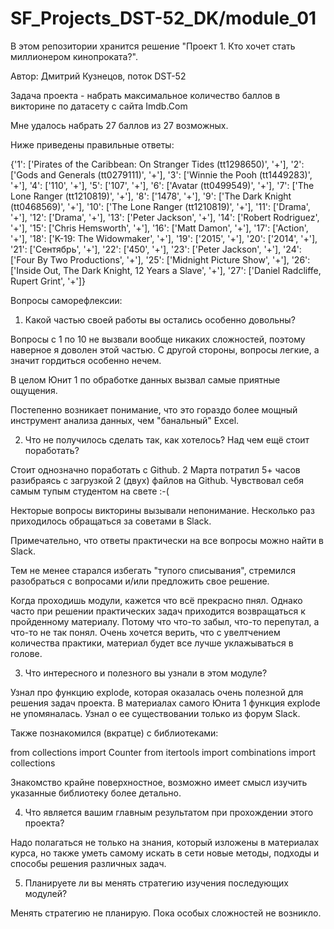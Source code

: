 # SF_Projects_DST-52_DK/module_01

В этом репозитории хранится решениe "Проект 1. Кто хочет стать миллионером кинопроката?".

Автор: Дмитрий Кузнецов, поток DST-52


Задача проекта - набрать максимальное количество баллов в викторине по датасету с сайта Imdb.Com

Мне удалось набрать 27 баллов из 27 возможных.

Ниже приведены правильные ответы:

{'1': ['Pirates of the Caribbean: On Stranger Tides (tt1298650)', '+'],
 '2': ['Gods and Generals (tt0279111)', '+'],
 '3': ['Winnie the Pooh (tt1449283)', '+'],
 '4': ['110', '+'],
 '5': ['107', '+'],
 '6': ['Avatar (tt0499549)', '+'],
 '7': ['The Lone Ranger (tt1210819)', '+'],
 '8': ['1478', '+'],
 '9': ['The Dark Knight (tt0468569)', '+'],
 '10': ['The Lone Ranger (tt1210819)', '+'],
 '11': ['Drama', '+'],
 '12': ['Drama', '+'],
 '13': ['Peter Jackson', '+'],
 '14': ['Robert Rodriguez', '+'],
 '15': ['Chris Hemsworth', '+'],
 '16': ['Matt Damon', '+'],
 '17': ['Action', '+'],
 '18': ['K-19: The Widowmaker', '+'],
 '19': ['2015', '+'],
 '20': ['2014', '+'],
 '21': ['Сентябрь', '+'],
 '22': ['450', '+'],
 '23': ['Peter Jackson', '+'],
 '24': ['Four By Two Productions', '+'],
 '25': ['Midnight Picture Show', '+'],
 '26': ['Inside Out, The Dark Knight, 12 Years a Slave', '+'],
 '27': ['Daniel Radcliffe, Rupert Grint', '+']}

Вопросы саморефлексии:

1. Какой частью своей работы вы остались особенно довольны?

Вопросы с 1 по 10 не вызвали вообще никаких сложностей, поэтому наверное я доволен этой частью. С другой стороны, вопросы легкие, а значит гордиться особенно нечем.

В целом Юнит 1 по обработке данных вызвал самые приятные ощущения.

Постепенно возникает понимание, что это гораздо более мощный инструмент анализа данных, чем "банальный" Excel.

2. Что не получилось сделать так, как хотелось? Над чем ещё стоит поработать?

Стоит однозначно поработать с Github. 2 Марта потратил 5+ часов разибраясь с загрузкой 2 (двух) файлов на Github. Чувствовал себя самым тупым студентом на свете :-(

Некторые вопросы викторины вызывали непонимание. Несколько раз приходилось обращаться за советами в Slack.

Примечательно, что ответы практически на все вопросы можно найти в Slack.

Тем не менее старался избегать "тупого списывания", стремился разобраться с вопросами и/или предложить свое решение.

Когда проходишь модули, кажется что всё прекрасно пнял. Однако часто при решении практических задач приходится возвращаться к пройденному материалу. Потому что что-то забыл, что-то перепутал, а что-то не так понял. Очень хочется верить, что с увелтчением количества практики, материал будет все лучше уклажываться в голове.

3. Что интересного и полезного вы узнали в этом модуле?

Узнал про функцию explode, которая оказалась очень полезной для решения задач проекта. В материалах самого Юнита 1 функция explode не упомяналась. Узнал о ее существовании только из форум Slack.

Также познакомился (вкратце) с библиотеками:

from collections import Counter
from itertools import combinations
import collections

Знакомство крайне поверхностное, возможно имеет смысл изучить указанные библиотеку более детально.

4. Что является вашим главным результатом при прохождении этого проекта?

Надо полагаться не только на знания, который изложены в материалах курса, но также уметь самому искать в сети новые методы, подходы и способы решения различных задач.

5. Планируете ли вы менять стратегию изучения последующих модулей?

Менять стратегию не планирую. Пока особых сложностей не возникло.
